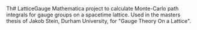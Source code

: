 Th# LatticeGauge
Mathematica project to calculate Monte-Carlo path integrals for gauge groups on a spacetime lattice. Used in the masters thesis of Jakob Stein, Durham University, for "Gauge Theory On a Lattice".
